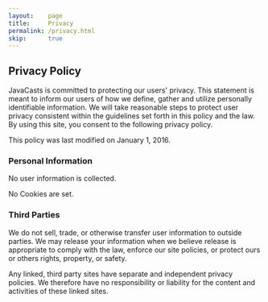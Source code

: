 ```yaml
---
layout:    page
title:     Privacy
permalink: /privacy.html
skip:      true
---
```


## Privacy Policy

JavaCasts is committed to protecting our users' privacy. This statement
is meant to inform our users of how we define, gather and utilize
personally identifiable information. We will take reasonable steps to
protect user privacy consistent within the guidelines set forth in this
policy and the law. By using this site, you consent to the following
privacy policy.

This policy was last modified on January 1, 2016.

### Personal Information

No user information is collected.

No Cookies are set.

### Third Parties

We do not sell, trade, or otherwise transfer user information to outside
parties. We may release your information when we believe release is
appropriate to comply with the law, enforce our site policies, or
protect ours or others rights, property, or safety.

Any linked, third party sites have separate and independent privacy
policies. We therefore have no responsibility or liability for the
content and activities of these linked sites.

